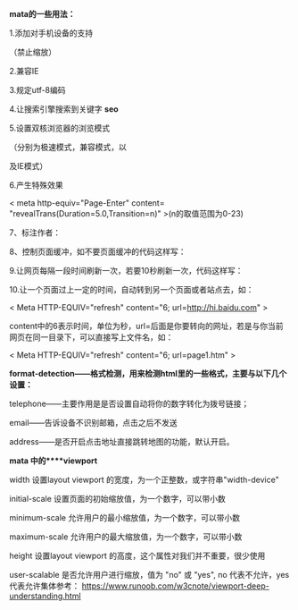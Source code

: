 **mata的一些用法：**

<!-- 针对手持设备优化，主要是针对一些老的不识别viewport的浏览器，比如黑莓 -->

<meta name="HandheldFriendly" content="true">

<!-- 微软的老式浏览器 -->

<meta name="MobileOptimized" content="320">

<!-- uc强制竖屏 -->

<meta name="screen-orientation" content="portrait">

<!-- QQ强制竖屏 -->

<meta name="x5-orientation" content="portrait">

<!-- UC强制全屏 -->

<meta name="full-screen" content="yes">

<!-- QQ强制全屏 -->

<meta name="x5-fullscreen" content="true">

<!-- UC应用模式 -->

<meta name="browsermode" content="application">

<!-- QQ应用模式 -->

<meta name="x5-page-mode" content="app">

<!-- windows phone 点击无高光 -->



1.添加对手机设备的支持

<meta name="viewport" content="width=device-width, initial-scale=1">

<meta name="viewport" content="width=device-width, initial-scale=1, maximum-scale=1, user-scalable=no">（禁止缩放）

2.兼容IE

<meta http-equiv="X-UA-Compatible" content="IE=edge">

3.规定utf-8编码

<meta http-equiv="Content-Type" content="text/html; charset=UTF-8">

4.让搜索引擎搜索到关键字  **seo**

<meta name="Keywords" content="网页关键字">

<meta name="description" content="网页描述文字" />

5.设置双核浏览器的浏览模式

<meta name="renderer" content="webkit">

<meta name=“renderer” content=“webkit|ie-comp|ie-stand”>（分别为极速模式，兼容模式，以 

及IE模式）

6.产生特殊效果

< meta http-equiv="Page-Enter" content= "revealTrans(Duration=5.0,Transition=n)" >(n的取值范围为0-23)

7、标注作者： 

<meta name="author" content="二度空间"> 

8、控制页面缓冲，如不要页面缓冲的代码这样写： 

<meta http-equiv="Cache-Control" CONTENT="no-cache">

9.让网页每隔一段时间刷新一次，若要10秒刷新一次，代码这样写： 

<meta http-equiv="refresh" content="10"> 

10.让一个页面过上一定的时间，自动转到另一个页面或者站点去，如： 

< Meta HTTP-EQUIV="refresh" content="6; url=http://hi.baidu.com" >

content中的6表示时间，单位为秒，url=后面是你要转向的网址，若是与你当前网页在同一目录下，可以直接写上文件名，如： 

< Meta HTTP-EQUIV="refresh" content="6; url=page1.htm" >



**format-detection——格式检测，用来检测html里的一些格式，主要与以下几个设置：**

<meta name="format-detection" content="telephone=no">

<meta name="format-detection" content="email=no">

<meta name="format-detection" content="address=no">

telephone——主要作用是是否设置自动将你的数字转化为拨号链接；

email——告诉设备不识别邮箱，点击之后不发送

address——是否开启点击地址直接跳转地图的功能，默认开启。



**mata 中的****viewport** 

width	设置layout viewport  的宽度，为一个正整数，或字符串"width-device"

initial-scale	设置页面的初始缩放值，为一个数字，可以带小数

minimum-scale	允许用户的最小缩放值，为一个数字，可以带小数

maximum-scale	允许用户的最大缩放值，为一个数字，可以带小数

height	设置layout viewport  的高度，这个属性对我们并不重要，很少使用

user-scalable	是否允许用户进行缩放，值为 "no" 或 "yes", no 代表不允许，yes 代表允许集体参考： <https://www.runoob.com/w3cnote/viewport-deep-understanding.html>